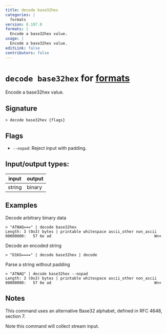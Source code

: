 ```yaml
---
title: decode base32hex
categories: |
  formats
version: 0.107.0
formats: |
  Encode a base32hex value.
usage: |
  Encode a base32hex value.
editLink: false
contributors: false
---
```

<!-- This file is automatically generated. Please edit the command in https://github.com/nushell/nushell instead. -->

# `decode base32hex` for [formats](/commands/categories/formats.md)

<div class='command-title'>Encode a base32hex value.</div>

## Signature

```> decode base32hex {flags} ```

## Flags

 -  `--nopad`: Reject input with padding.


## Input/output types:

| input  | output |
| ------ | ------ |
| string | binary |
## Examples

Decode arbitrary binary data
```nu
> "ATNAQ===" | decode base32hex
Length: 3 (0x3) bytes | printable whitespace ascii_other non_ascii
00000000:   57 6e ad                                             Wn×

```

Decode an encoded string
```nu
> "D1KG====" | decode base32hex | decode

```

Parse a string without padding
```nu
> "ATNAQ" | decode base32hex --nopad
Length: 3 (0x3) bytes | printable whitespace ascii_other non_ascii
00000000:   57 6e ad                                             Wn×

```

## Notes
This command uses an alternative Base32 alphabet, defined in RFC 4648, section 7.

Note this command will collect stream input.